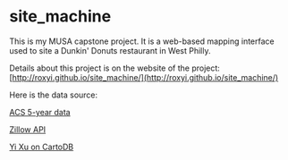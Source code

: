 # site_machine

This is my MUSA capstone project. It is a web-based mapping interface used to site a Dunkin' Donuts restaurant in West Philly.

Details about this project is on the website of the project: [http://roxyi.github.io/site_machine/](http://roxyi.github.io/site_machine/)

Here is the data source:

[ACS 5-year data](http://www.census.gov/data/developers/data-sets/acs-survey-5-year-data.html)

[Zillow API](http://www.zillow.com/howto/api/GetDeepSearchResults.htm)

[Yi Xu on CartoDB](https://yixu0215.cartodb.com)
